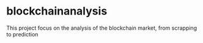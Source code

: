 # blockchainanalysis
This project focus on the analysis of the blockchain market, from scrapping to prediction
